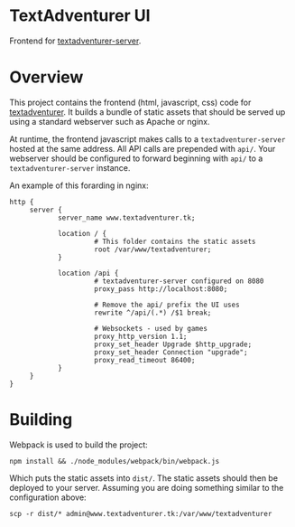 # TextAdventurer UI

Frontend for
[textadventurer-server](https://github.com/AdamK117/textadventurer-server).


# Overview

This project contains the frontend (html, javascript, css) code for
[textadventurer](https://adamkewley.com/textadventurer/index.html). It builds a bundle of
static assets that should be served up using a standard webserver such
as Apache or nginx.

At runtime, the frontend javascript makes calls to a
`textadventurer-server` hosted at the same address. All API calls are
prepended with `api/`. Your webserver should be configured to forward
beginning with `api/` to a `textadventurer-server` instance.

An example of this forarding in nginx:

```
http {
     server {
            server_name www.textadventurer.tk;

            location / {
                     # This folder contains the static assets
                     root /var/www/textadventurer;
            }

            location /api {
                     # textadventurer-server configured on 8080
                     proxy_pass http://localhost:8080;

                     # Remove the api/ prefix the UI uses
                     rewrite ^/api/(.*) /$1 break;

                     # Websockets - used by games
                     proxy_http_version 1.1;
                     proxy_set_header Upgrade $http_upgrade;
                     proxy_set_header Connection "upgrade";
                     proxy_read_timeout 86400;
            }
     }
}
```


# Building

Webpack is used to build the project:

```
npm install && ./node_modules/webpack/bin/webpack.js
```

Which puts the static assets into `dist/`. The static assets should
then be deployed to your server. Assuming you are doing something
similar to the configuration above:

```
scp -r dist/* admin@www.textadventurer.tk:/var/www/textadventurer
```
